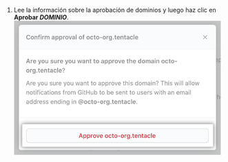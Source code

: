 1. Lee la información sobre la aprobación de dominios y luego haz clic en **Aprobar _DOMINIO_**. ![Botón "Aprobar DOMINIO" en el diálogo de confirmación](/assets/images/help/organizations/domains-approve-domain.png)
